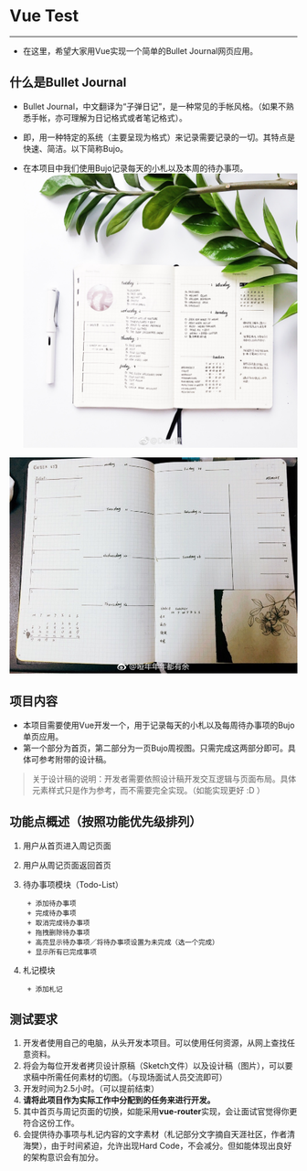 # Vue Test
------------

- 在这里，希望大家用Vue实现一个简单的Bullet Journal网页应用。

## 什么是Bullet Journal
- Bullet Journal，中文翻译为“子弹日记”，是一种常见的手帐风格。（如果不熟悉手帐，亦可理解为日记格式或者笔记格式）。

- 即，用一种特定的系统（主要呈现为格式）来记录需要记录的一切。其特点是快速、简洁。以下简称Bujo。

- 在本项目中我们使用Bujo记录每天的小札以及本周的待办事项。
 ![Bujo Example - 1](/bujo1.jpg)

 ![Bujo Example - 2](/bujo2.jpg)
 
## 项目内容
- 本项目需要使用Vue开发一个，用于记录每天的小札以及每周待办事项的Bujo单页应用。
- 第一个部分为首页，第二部分为一页Bujo周视图。只需完成这两部分即可。具体可参考附带的设计稿。

> 关于设计稿的说明：开发者需要依照设计稿开发交互逻辑与页面布局。具体元素样式只是作为参考，而不需要完全实现。（如能实现更好 :D ）

## 功能点概述（按照功能优先级排列）
1. 用户从首页进入周记页面
2. 用户从周记页面返回首页
3. 待办事项模块（Todo-List）

		+ 添加待办事项
		+ 完成待办事项
		+ 取消完成待办事项
		+ 拖拽删除待办事项
		+ 高亮显示待办事项／将待办事项设置为未完成（选一个完成）
		+ 显示所有已完成事项
	
4. 札记模块

		+ 添加札记

## 测试要求
1. 开发者使用自己的电脑，从头开发本项目。可以使用任何资源，从网上查找任意资料。
2. 将会为每位开发者拷贝设计原稿（Sketch文件）以及设计稿（图片），可以要求稿中所需任何素材的切图。（与现场面试人员交流即可）
3. 开发时间为2.5小时。（可以提前结束）
4. **请将此项目作为实际工作中分配到的任务来进行开发。**
5. 其中首页与周记页面的切换，如能采用**vue-router**实现，会让面试官觉得你更符合这份工作。
6. 会提供待办事项与札记内容的文字素材（札记部分文字摘自天涯社区，作者清海樊），由于时间紧迫，允许出现Hard Code，不会减分。但如能体现出良好的架构意识会有加分。





